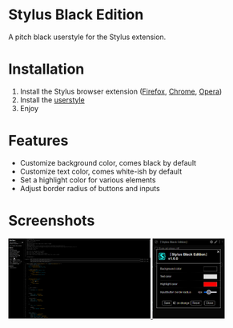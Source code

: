 # Stylus Black Edition
A pitch black userstyle for the Stylus extension.

# Installation
1. Install the Stylus browser extension ([Firefox](https://addons.mozilla.org/en-US/firefox/addon/styl-us/), [Chrome](https://chrome.google.com/webstore/detail/stylus/clngdbkpkpeebahjckkjfobafhncgmne), [Opera](https://addons.opera.com/extensions/details/stylus/))
2. Install the [userstyle](https://github.com/BillyCool/UserStyles/raw/master/Stylus-Black-Edition/stylus-black-edition.user.css)
3. Enjoy

# Features
* Customize background color, comes black by default
* Customize text color, comes white-ish by default
* Set a highlight color for various elements
* Adjust border radius of buttons and inputs

# Screenshots
<a href="https://raw.githubusercontent.com/BillyCool/UserStyles/master/Stylus-Black-Edition/screenshots/2.png">
  <img src="https://raw.githubusercontent.com/BillyCool/UserStyles/master/Stylus-Black-Edition/screenshots/2.png" alt="Userstyle editor" height=160 >
</a>
<a href="https://raw.githubusercontent.com/BillyCool/UserStyles/master/Stylus-Black-Edition/screenshots/3.png">
  <img src="https://raw.githubusercontent.com/BillyCool/UserStyles/master/Stylus-Black-Edition/screenshots/3.png" alt="Userstyle options" height=160 >
</a>